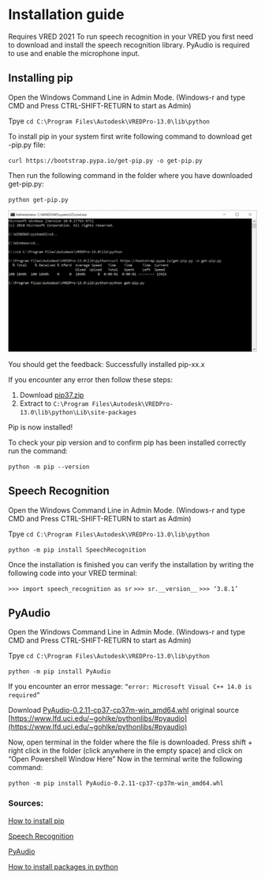 # Installation guide

Requires VRED 2021
To run speech recognition in your VRED you first need to download and install the speech recognition library. 
PyAudio is required to use and enable the microphone input.


## Installing pip
Open the Windows Command Line in Admin Mode. (Windows-r and type CMD and Press CTRL-SHIFT-RETURN to start as Admin)

Tpye `cd C:\Program Files\Autodesk\VREDPro-13.0\lib\python`

To install pip in your system first write following command  to download get -pip.py file:

`curl https://bootstrap.pypa.io/get-pip.py -o get-pip.py`



Then run the following command in the folder where you have downloaded get-pip.py:

`python get-pip.py`

![](images/X_Command_Line_Pip.PNG)


You should get the feedback: Successfully installed pip-xx.x

If you encounter any error then follow these steps:
1. Download [pip37.zip](https://github.com/simonnagel/VRED-voiceRecognition/raw/master/sources/pip37.zip)
2. Extract to `C:\Program Files\Autodesk\VREDPro-13.0\lib\python\Lib\site-packages`

Pip is now installed!

To check your pip version and to confirm pip has been installed correctly run the command:

`python -m pip --version`


## Speech Recognition

Open the Windows Command Line in Admin Mode. (Windows-r and type CMD and Press CTRL-SHIFT-RETURN to start as Admin)

Tpye `cd C:\Program Files\Autodesk\VREDPro-13.0\lib\python`


`python -m pip install SpeechRecognition`

Once the installation is finished you can verify the installation by writing the following code into your VRED terminal:

`>>> import speech_recognition as sr`
`>>> sr.__version__`
`>>> ‘3.8.1’`

## PyAudio

Open the Windows Command Line in Admin Mode. (Windows-r and type CMD and Press CTRL-SHIFT-RETURN to start as Admin)

Tpye `cd C:\Program Files\Autodesk\VREDPro-13.0\lib\python`


`python -m pip install PyAudio`

If you encounter an error message: 
`“error: Microsoft Visual C++ 14.0 is required”`

Download [PyAudio-0.2.11-cp37-cp37m-win_amd64.whl](https://github.com/simonnagel/VRED-voiceRecognition/raw/master/sources/PyAudio-0.2.11-cp37-cp37m-win_amd64.whl) 
original source [https://www.lfd.uci.edu/~gohlke/pythonlibs/#pyaudio](https://www.lfd.uci.edu/~gohlke/pythonlibs/#pyaudio)

Now, open terminal in the folder where the file is downloaded.
Press shift + right click in the folder (click anywhere in the empty space) and click on “Open Powershell Window Here”
Now in the terminal write the following command:

`python -m pip install PyAudio-0.2.11-cp37-cp37m-win_amd64.whl`

### Sources: 
[How to install pip](https://pip.pypa.io/en/stable/installing/)

[Speech Recognition](https://pypi.org/project/SpeechRecognition/#description)

[PyAudio](https://pypi.org/project/PyAudio/#files)

[How to install packages in python](https://packaging.python.org/tutorials/installing-packages/)
